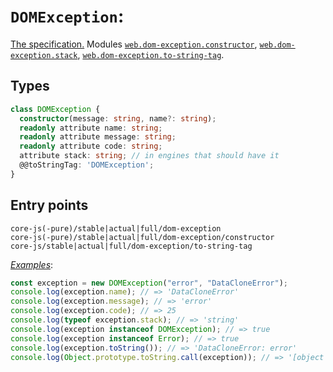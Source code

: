 # `DOMException`:

[The specification.](https://webidl.spec.whatwg.org/#idl-DOMException) Modules [`web.dom-exception.constructor`](/packages/core-js/modules/web.dom-exception.constructor.js), [`web.dom-exception.stack`](/packages/core-js/modules/web.dom-exception.stack.js), [`web.dom-exception.to-string-tag`](/packages/core-js/modules/web.dom-exception.to-string-tag.js).

## Types

```ts
class DOMException {
  constructor(message: string, name?: string);
  readonly attribute name: string;
  readonly attribute message: string;
  readonly attribute code: string;
  attribute stack: string; // in engines that should have it
  @@toStringTag: 'DOMException';
}
```

## Entry points



```
core-js(-pure)/stable|actual|full/dom-exception
core-js(-pure)/stable|actual|full/dom-exception/constructor
core-js/stable|actual|full/dom-exception/to-string-tag
```

[_Examples_](https://is.gd/pI6oTN):

```js
const exception = new DOMException("error", "DataCloneError");
console.log(exception.name); // => 'DataCloneError'
console.log(exception.message); // => 'error'
console.log(exception.code); // => 25
console.log(typeof exception.stack); // => 'string'
console.log(exception instanceof DOMException); // => true
console.log(exception instanceof Error); // => true
console.log(exception.toString()); // => 'DataCloneError: error'
console.log(Object.prototype.toString.call(exception)); // => '[object DOMException]'
```

